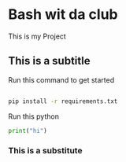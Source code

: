 # Bash wit da club

This is my Project

## This is a subtitle

Run this command to get started

```sh

pip install -r requirements.txt
```

Run this python 

```python
print("hi")
```

### This is a substitute

